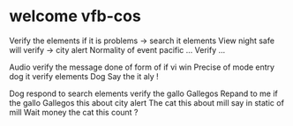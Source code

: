 # welcome vfb-cos

Verify the elements if it is problems -> search it elements
View night safe will verify -> city alert
Normality of event pacific ...
Verify ...

Audio verify the message done of form of if vi win
Precise of mode entry dog it verify elements
Dog Say the it aly !

Dog respond to search elements verify the gallo Gallegos
Repand to me if the gallo Gallegos this about city alert
The cat this about mill say in static of mill 
Wait money the cat this count ?
